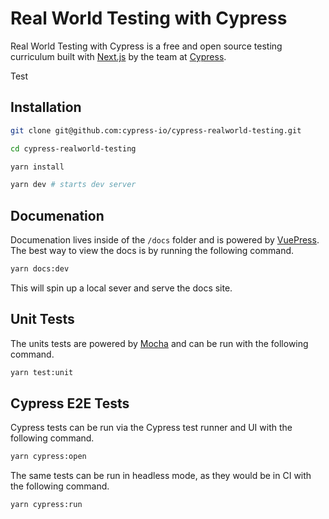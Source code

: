 # Real World Testing with Cypress

Real World Testing with Cypress is a free and open source testing curriculum built with [Next.js](https://nextjs.org) by the team at [Cypress](https://www.cypress.io/).

Test

## Installation

```bash
git clone git@github.com:cypress-io/cypress-realworld-testing.git

cd cypress-realworld-testing

yarn install

yarn dev # starts dev server
```

## Documenation

Documenation lives inside of the `/docs` folder and is powered by [VuePress](https://vuepress.vuejs.org). The best way to view the docs is by running the following command.

```bash
yarn docs:dev
```

This will spin up a local sever and serve the docs site.

## Unit Tests

The units tests are powered by [Mocha](https://mochajs.org/) and can be run with the following command.

```bash
yarn test:unit
```

## Cypress E2E Tests

Cypress tests can be run via the Cypress test runner and UI with the following command.

```bash
yarn cypress:open
```

The same tests can be run in headless mode, as they would be in CI with the following command.

```bash
yarn cypress:run
```
